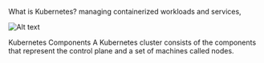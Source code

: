 What is Kubernetes?
managing containerized workloads and services, 

![Alt text](https://d33wubrfki0l68.cloudfront.net/26a177ede4d7b032362289c6fccd448fc4a91174/eb693/images/docs/container_evolution.svg)

Kubernetes Components
A Kubernetes cluster consists of the components that represent the control plane and a set of machines called nodes.

